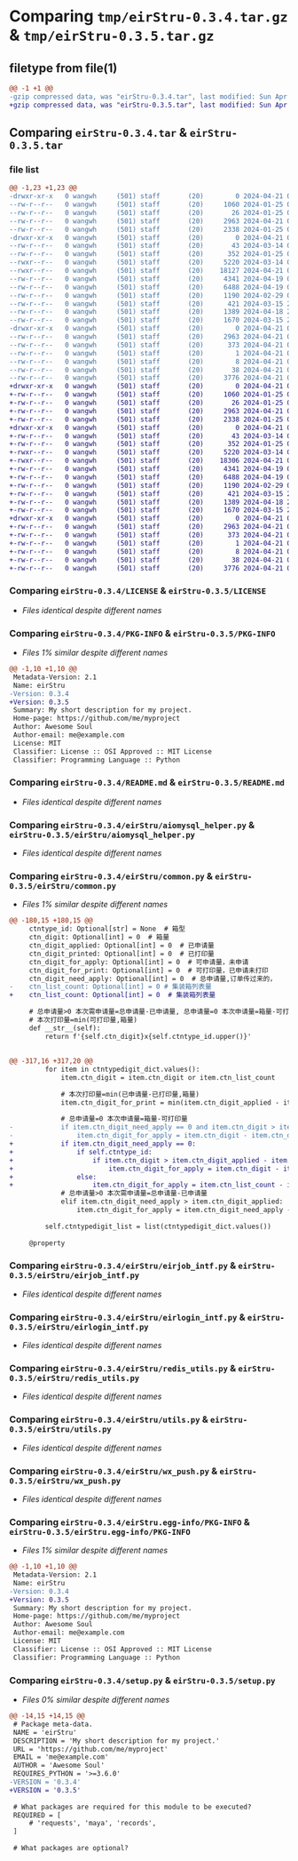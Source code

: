 # Comparing `tmp/eirStru-0.3.4.tar.gz` & `tmp/eirStru-0.3.5.tar.gz`

## filetype from file(1)

```diff
@@ -1 +1 @@
-gzip compressed data, was "eirStru-0.3.4.tar", last modified: Sun Apr 21 08:00:21 2024, max compression
+gzip compressed data, was "eirStru-0.3.5.tar", last modified: Sun Apr 21 08:23:36 2024, max compression
```

## Comparing `eirStru-0.3.4.tar` & `eirStru-0.3.5.tar`

### file list

```diff
@@ -1,23 +1,23 @@
-drwxr-xr-x   0 wangwh     (501) staff       (20)        0 2024-04-21 08:00:21.686451 eirStru-0.3.4/
--rw-r--r--   0 wangwh     (501) staff       (20)     1060 2024-01-25 06:27:18.000000 eirStru-0.3.4/LICENSE
--rw-r--r--   0 wangwh     (501) staff       (20)       26 2024-01-25 06:27:18.000000 eirStru-0.3.4/MANIFEST.in
--rw-r--r--   0 wangwh     (501) staff       (20)     2963 2024-04-21 08:00:21.686189 eirStru-0.3.4/PKG-INFO
--rw-r--r--   0 wangwh     (501) staff       (20)     2338 2024-01-25 06:27:18.000000 eirStru-0.3.4/README.md
-drwxr-xr-x   0 wangwh     (501) staff       (20)        0 2024-04-21 08:00:21.685482 eirStru-0.3.4/eirStru/
--rw-r--r--   0 wangwh     (501) staff       (20)       43 2024-03-14 03:14:41.000000 eirStru-0.3.4/eirStru/__init__.py
--rw-r--r--   0 wangwh     (501) staff       (20)      352 2024-01-25 06:27:18.000000 eirStru-0.3.4/eirStru/__version__.py
--rwxr--r--   0 wangwh     (501) staff       (20)     5220 2024-03-14 03:14:41.000000 eirStru-0.3.4/eirStru/aiomysql_helper.py
--rwxr--r--   0 wangwh     (501) staff       (20)    18127 2024-04-21 07:59:59.000000 eirStru-0.3.4/eirStru/common.py
--rw-r--r--   0 wangwh     (501) staff       (20)     4341 2024-04-19 09:06:12.000000 eirStru-0.3.4/eirStru/eirjob_intf.py
--rw-r--r--   0 wangwh     (501) staff       (20)     6488 2024-04-19 09:06:12.000000 eirStru-0.3.4/eirStru/eirlogin_intf.py
--rw-r--r--   0 wangwh     (501) staff       (20)     1190 2024-02-29 02:15:20.000000 eirStru-0.3.4/eirStru/redis_utils.py
--rw-r--r--   0 wangwh     (501) staff       (20)      421 2024-03-15 21:24:26.000000 eirStru-0.3.4/eirStru/test.py
--rw-r--r--   0 wangwh     (501) staff       (20)     1389 2024-04-18 23:20:17.000000 eirStru-0.3.4/eirStru/utils.py
--rw-r--r--   0 wangwh     (501) staff       (20)     1670 2024-03-15 21:25:26.000000 eirStru-0.3.4/eirStru/wx_push.py
-drwxr-xr-x   0 wangwh     (501) staff       (20)        0 2024-04-21 08:00:21.685948 eirStru-0.3.4/eirStru.egg-info/
--rw-r--r--   0 wangwh     (501) staff       (20)     2963 2024-04-21 08:00:21.000000 eirStru-0.3.4/eirStru.egg-info/PKG-INFO
--rw-r--r--   0 wangwh     (501) staff       (20)      373 2024-04-21 08:00:21.000000 eirStru-0.3.4/eirStru.egg-info/SOURCES.txt
--rw-r--r--   0 wangwh     (501) staff       (20)        1 2024-04-21 08:00:21.000000 eirStru-0.3.4/eirStru.egg-info/dependency_links.txt
--rw-r--r--   0 wangwh     (501) staff       (20)        8 2024-04-21 08:00:21.000000 eirStru-0.3.4/eirStru.egg-info/top_level.txt
--rw-r--r--   0 wangwh     (501) staff       (20)       38 2024-04-21 08:00:21.686500 eirStru-0.3.4/setup.cfg
--rw-r--r--   0 wangwh     (501) staff       (20)     3776 2024-04-21 08:00:19.000000 eirStru-0.3.4/setup.py
+drwxr-xr-x   0 wangwh     (501) staff       (20)        0 2024-04-21 08:23:36.677154 eirStru-0.3.5/
+-rw-r--r--   0 wangwh     (501) staff       (20)     1060 2024-01-25 06:27:18.000000 eirStru-0.3.5/LICENSE
+-rw-r--r--   0 wangwh     (501) staff       (20)       26 2024-01-25 06:27:18.000000 eirStru-0.3.5/MANIFEST.in
+-rw-r--r--   0 wangwh     (501) staff       (20)     2963 2024-04-21 08:23:36.676922 eirStru-0.3.5/PKG-INFO
+-rw-r--r--   0 wangwh     (501) staff       (20)     2338 2024-01-25 06:27:18.000000 eirStru-0.3.5/README.md
+drwxr-xr-x   0 wangwh     (501) staff       (20)        0 2024-04-21 08:23:36.676256 eirStru-0.3.5/eirStru/
+-rw-r--r--   0 wangwh     (501) staff       (20)       43 2024-03-14 03:14:41.000000 eirStru-0.3.5/eirStru/__init__.py
+-rw-r--r--   0 wangwh     (501) staff       (20)      352 2024-01-25 06:27:18.000000 eirStru-0.3.5/eirStru/__version__.py
+-rwxr--r--   0 wangwh     (501) staff       (20)     5220 2024-03-14 03:14:41.000000 eirStru-0.3.5/eirStru/aiomysql_helper.py
+-rwxr--r--   0 wangwh     (501) staff       (20)    18306 2024-04-21 08:23:34.000000 eirStru-0.3.5/eirStru/common.py
+-rw-r--r--   0 wangwh     (501) staff       (20)     4341 2024-04-19 09:06:12.000000 eirStru-0.3.5/eirStru/eirjob_intf.py
+-rw-r--r--   0 wangwh     (501) staff       (20)     6488 2024-04-19 09:06:12.000000 eirStru-0.3.5/eirStru/eirlogin_intf.py
+-rw-r--r--   0 wangwh     (501) staff       (20)     1190 2024-02-29 02:15:20.000000 eirStru-0.3.5/eirStru/redis_utils.py
+-rw-r--r--   0 wangwh     (501) staff       (20)      421 2024-03-15 21:24:26.000000 eirStru-0.3.5/eirStru/test.py
+-rw-r--r--   0 wangwh     (501) staff       (20)     1389 2024-04-18 23:20:17.000000 eirStru-0.3.5/eirStru/utils.py
+-rw-r--r--   0 wangwh     (501) staff       (20)     1670 2024-03-15 21:25:26.000000 eirStru-0.3.5/eirStru/wx_push.py
+drwxr-xr-x   0 wangwh     (501) staff       (20)        0 2024-04-21 08:23:36.676712 eirStru-0.3.5/eirStru.egg-info/
+-rw-r--r--   0 wangwh     (501) staff       (20)     2963 2024-04-21 08:23:36.000000 eirStru-0.3.5/eirStru.egg-info/PKG-INFO
+-rw-r--r--   0 wangwh     (501) staff       (20)      373 2024-04-21 08:23:36.000000 eirStru-0.3.5/eirStru.egg-info/SOURCES.txt
+-rw-r--r--   0 wangwh     (501) staff       (20)        1 2024-04-21 08:23:36.000000 eirStru-0.3.5/eirStru.egg-info/dependency_links.txt
+-rw-r--r--   0 wangwh     (501) staff       (20)        8 2024-04-21 08:23:36.000000 eirStru-0.3.5/eirStru.egg-info/top_level.txt
+-rw-r--r--   0 wangwh     (501) staff       (20)       38 2024-04-21 08:23:36.677205 eirStru-0.3.5/setup.cfg
+-rw-r--r--   0 wangwh     (501) staff       (20)     3776 2024-04-21 08:23:34.000000 eirStru-0.3.5/setup.py
```

### Comparing `eirStru-0.3.4/LICENSE` & `eirStru-0.3.5/LICENSE`

 * *Files identical despite different names*

### Comparing `eirStru-0.3.4/PKG-INFO` & `eirStru-0.3.5/PKG-INFO`

 * *Files 1% similar despite different names*

```diff
@@ -1,10 +1,10 @@
 Metadata-Version: 2.1
 Name: eirStru
-Version: 0.3.4
+Version: 0.3.5
 Summary: My short description for my project.
 Home-page: https://github.com/me/myproject
 Author: Awesome Soul
 Author-email: me@example.com
 License: MIT
 Classifier: License :: OSI Approved :: MIT License
 Classifier: Programming Language :: Python
```

### Comparing `eirStru-0.3.4/README.md` & `eirStru-0.3.5/README.md`

 * *Files identical despite different names*

### Comparing `eirStru-0.3.4/eirStru/aiomysql_helper.py` & `eirStru-0.3.5/eirStru/aiomysql_helper.py`

 * *Files identical despite different names*

### Comparing `eirStru-0.3.4/eirStru/common.py` & `eirStru-0.3.5/eirStru/common.py`

 * *Files 1% similar despite different names*

```diff
@@ -180,15 +180,15 @@
     ctntype_id: Optional[str] = None  # 箱型
     ctn_digit: Optional[int] = 0  # 箱量
     ctn_digit_applied: Optional[int] = 0  # 已申请量
     ctn_digit_printed: Optional[int] = 0  # 已打印量
     ctn_digit_for_apply: Optional[int] = 0  # 可申请量，未申请
     ctn_digit_for_print: Optional[int] = 0  # 可打印量，已申请未打印
     ctn_digit_need_apply: Optional[int] = 0  # 总申请量,订单传过来的，
-    ctn_list_count: Optional[int] = 0 # 集装箱列表量
+    ctn_list_count: Optional[int] = 0  # 集装箱列表量
 
     # 总申请量>0 本次需申请量=总申请量-已申请量, 总申请量=0 本次申请量=箱量-可打印量
     # 本次打印量=min(可打印量,箱量)
     def __str__(self):
         return f'{self.ctn_digit}x{self.ctntype_id.upper()}'
 
 
@@ -317,16 +317,20 @@
         for item in ctntypedigit_dict.values():
             item.ctn_digit = item.ctn_digit or item.ctn_list_count
 
             # 本次打印量=min(已申请量-已打印量,箱量)
             item.ctn_digit_for_print = min(item.ctn_digit_applied - item.ctn_digit_printed, item.ctn_digit)
 
             # 总申请量=0 本次申请量=箱量-可打印量
-            if item.ctn_digit_need_apply == 0 and item.ctn_digit > item.ctn_digit_applied - item.ctn_digit_printed:
-                item.ctn_digit_for_apply = item.ctn_digit - item.ctn_digit_applied + item.ctn_digit_printed
+            if item.ctn_digit_need_apply == 0:
+                if self.ctntype_id:
+                    if item.ctn_digit > item.ctn_digit_applied - item.ctn_digit_printed:
+                        item.ctn_digit_for_apply = item.ctn_digit - item.ctn_digit_applied + item.ctn_digit_printed
+                else:
+                    item.ctn_digit_for_apply = item.ctn_list_count - item.ctn_digit_applied
             # 总申请量>0 本次需申请量=总申请量-已申请量
             elif item.ctn_digit_need_apply > item.ctn_digit_applied:
                 item.ctn_digit_for_apply = item.ctn_digit_need_apply - item.ctn_digit_applied
 
         self.ctntypedigit_list = list(ctntypedigit_dict.values())
 
     @property
```

### Comparing `eirStru-0.3.4/eirStru/eirjob_intf.py` & `eirStru-0.3.5/eirStru/eirjob_intf.py`

 * *Files identical despite different names*

### Comparing `eirStru-0.3.4/eirStru/eirlogin_intf.py` & `eirStru-0.3.5/eirStru/eirlogin_intf.py`

 * *Files identical despite different names*

### Comparing `eirStru-0.3.4/eirStru/redis_utils.py` & `eirStru-0.3.5/eirStru/redis_utils.py`

 * *Files identical despite different names*

### Comparing `eirStru-0.3.4/eirStru/utils.py` & `eirStru-0.3.5/eirStru/utils.py`

 * *Files identical despite different names*

### Comparing `eirStru-0.3.4/eirStru/wx_push.py` & `eirStru-0.3.5/eirStru/wx_push.py`

 * *Files identical despite different names*

### Comparing `eirStru-0.3.4/eirStru.egg-info/PKG-INFO` & `eirStru-0.3.5/eirStru.egg-info/PKG-INFO`

 * *Files 1% similar despite different names*

```diff
@@ -1,10 +1,10 @@
 Metadata-Version: 2.1
 Name: eirStru
-Version: 0.3.4
+Version: 0.3.5
 Summary: My short description for my project.
 Home-page: https://github.com/me/myproject
 Author: Awesome Soul
 Author-email: me@example.com
 License: MIT
 Classifier: License :: OSI Approved :: MIT License
 Classifier: Programming Language :: Python
```

### Comparing `eirStru-0.3.4/setup.py` & `eirStru-0.3.5/setup.py`

 * *Files 0% similar despite different names*

```diff
@@ -14,15 +14,15 @@
 # Package meta-data.
 NAME = 'eirStru'
 DESCRIPTION = 'My short description for my project.'
 URL = 'https://github.com/me/myproject'
 EMAIL = 'me@example.com'
 AUTHOR = 'Awesome Soul'
 REQUIRES_PYTHON = '>=3.6.0'
-VERSION = '0.3.4'
+VERSION = '0.3.5'
 
 # What packages are required for this module to be executed?
 REQUIRED = [
     # 'requests', 'maya', 'records',
 ]
 
 # What packages are optional?
```

